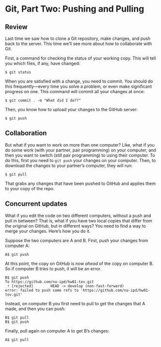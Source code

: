 # Git, Part Two: Pushing and Pulling

## Review

Last time we saw how to clone a Git repository, make changes, and push
back to the server. This time we’ll see more about how to collaborate
with Git.

First, a command for checking the status of your working copy. This will
tell you which files, if any, have changed:

```console
$ git status
```

When you are satisfied with a change, you need to commit. You should do
this frequently—every time you solve a problem, or even make significant
progress on one. This command will commit all your changes at once:

```console
$ git commit . -m "What did I do??"
```

Then, you know how to upload your changes to the GitHub server:

```console
$ git push
```

## Collaboration

But what if you want to work on more than one computer? Like, what if
you do some work (with your partner, pair programming) on your computer,
and then you want to switch (still pair programming) to using their
computer. To do this, first you need to `git push` your changes on your
computer. Then, to download the changes to your partner’s computer, they
will run:

```console
$ git pull
```

That grabs any changes that have been pushed to GitHub and applies them
to your copy of the repo.

## Concurrent updates

What if you edit the code on two different computers, without a push and
pull in between? That is, what if you have two local copies that differ
from the original on GitHub, but in different ways? You need to find
a way to merge your changes. Here’s how you do it.

Suppose the two computers are A and B. First, push your changes from
computer A:

```console
A$ git push
```

At this point, the copy on GitHub is now *ahead* of the copy on computer
B. So if computer B tries to push, it will be an error.

```console
B$ git push
To https://github.com/nu-ipd/hw01-tov.git
 ! [rejected]        HEAD -> develop (non-fast-forward)
error: failed to push some refs to 'https://github.com/nu-ipd/hw01-tov.git'
```

Instead, on computer B you first need to pull to get the changes that
A made, and then you can push:

```console
B$ git pull
B$ git push
```

Finally, pull again on computer A to get B’s changes:

```console
A$ git pull
```
